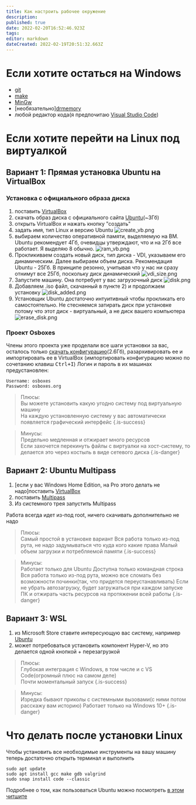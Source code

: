 ```yaml
---
title: Как настроить рабочее окружение
description: 
published: true
date: 2022-02-20T16:52:46.923Z
tags: 
editor: markdown
dateCreated: 2022-02-19T20:51:32.663Z
---
```


# Если хотите остаться на Windows
- [git](https://git-scm.com/download/win)
- [make](http://gnuwin32.sourceforge.net/packages/make.htm)
- [MinGw](https://www.mingw-w64.org/)
- [необязательно][drmemory](https://drmemory.org/)
- любой редактор кода(я предпочитаю [Visual Studio Code](https://code.visualstudio.com/))


# Если хотите перейти на Linux под виртуалкой
## Вариант 1: Прямая установка Ubuntu на VirtualBox
### Установка с официального образа диска
1) поставить [VirtualBox](https://www.virtualbox.org/)
2) скачать образ диска с официального сайта [Ubuntu](https://ubuntu.com/download/desktop)(~3Гб)
3) открыть VirtualBox и нажать кнопку "создать"
4) задать имя, тип Linux и версию Ubuntu
![create_vb.png](/virtualbox_installation/create_vb.png)
5) выбираем количество оперативной памяти, выделяемую на ВМ. Ubuntu рекомендует 4Гб, очевидцы утверждают, что и на 2Гб все работает. Я выделяю 8 обычно.
![ram_vb.png](/virtualbox_installation/ram_vb.png)
6) Прокликиваем создать новый диск, тип диска - VDI, указываем его динамическим. Далее выбираем объем диска. Рекомендация Ubuntu - 25Гб. В принципе резонно, учитывая что у нас ни сразу отнимут все 25Гб, поскольку диск динамический
![vdi_size.png](/virtualbox_installation/vdi_size.png)
7) Запустите машину. Она потребует у вас загрузочный диск
![disk.png](/virtualbox_installation/disk.png)
8) Добавляем .iso файл, скачанный в пункте 2) и продолжаем установку
![disk_added.png](/virtualbox_installation/disk_added.png)
9) Установщик Ubuntu достаточно интуитивный чтобы прокликать его самостоятельно. Не стесняемся затирать диск при установке потому что этот диск - виртуальный, а не диск вашего компьютера
![erase_disk.png](/virtualbox_installation/erase_disk.png)

### Проект Osboxes

Члены этого проекта уже проделали все шаги установки за вас, осталось только [скачать конфигурацию](https://www.osboxes.org/ubuntu/)(2.6Гб), разархивировать ее и импортировать ее в VirtualBox (импортировать конфигурацию можно по сочетанию клавиш <kbd>Ctrl+I</kbd>)
Логин и пароль в их машинах предустановлен:
```
Username: osboxes
Password: osboxes.org
```
> Плюсы: \
Вы можете установить какую угодно систему под виртуальную машину \
На каждую установленную систему у вас автоматически появляется графический интерфейс
{.is-success}

> Минусы: \
Предельно медленная и отжирает много ресурсов \
Если захочется перекинуть файлы с виртуалки на хост-систему, то делается это через костыль в виде сетевого диска
{.is-danger}


## Вариант 2: Ubuntu Multipass
1) [если у вас Windows Home Edition, на Pro этого делать не надо]поставить [VirtualBox](https://www.virtualbox.org/)
2) поставить [Multipass](https://multipass.run/?_ga=2.47430439.143133302.1645302761-1212319696.1645302761)
3) Из системного трея запустить Multipass

Работа всегда идет из-под root, ничего скачивать дополнительно не надо

> Плюсы: \
Самый простой в установке вариант
Вся работа только из-под рута, не надо задумываться что куда кого какие права
Малый объем загрузки и потребляемой памяти
{.is-success}

> Минусы: \
Работает только для Ubuntu
Доступна только командная строка
Вся работа только из-под рута, можно все сломать без возможности починки(так, что придется переустанавливать)
Если не убрать автозагрузку, будет загружаться при каждом запуске ПК и отжирать часть ресурсов на протяжении всей работы
{.is-danger}

## Вариант 3: WSL

1) из Microsoft Store ставите интересующую вас систему, например [Ubuntu](https://www.microsoft.com/ru-ru/p/ubuntu/9nblggh4msv6#activetab=pivot:overviewtab)
2) может потребоваться установить компонент Hyper-V, но это делается одной кнопкой + перезагрузкой

> Плюсы: \
Глубокая интеграция с Windows, в том числе и с VS Code(огромный плюс на самом деле) \
Почти моментальный запуск
{.is-success}

> Минусы: \
Изредка бывают приколы с системными вызовами(с ними потом расскажу вам историю)
Работает только на Windows 10+
{.is-danger}

# Что делать после установки Linux
Чтобы установить все необходимые инструменты на вашу машину теперь достаточно открыть терминал и выполнить
```
sudo apt update
sudo apt install gcc make gdb valgrind
sudo snap install code --classic
```
Подробнее о том, как пользоваться Ubuntu можно посмотреть [в этом читшите](https://assets.ubuntu.com/v1/f401c3f4-Ubuntu_Server_CLI_pro_tips_2020-04.pdf?_ga=2.174335266.1661644659.1645302786-1819589352.1645302786)